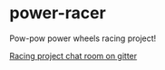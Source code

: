 power-racer
===========

Pow-pow power wheels racing project!


[Racing project chat room on gitter](https://gitter.im/appletonmakerspace/power-racer)
